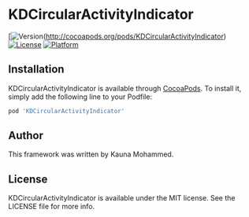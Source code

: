# KDCircularActivityIndicator

[![Version](https://img.shields.io/cocoapods/v/KDCircularActivityIndicator.svg?style=flat)(http://cocoapods.org/pods/KDCircularActivityIndicator)
[![License](https://img.shields.io/cocoapods/l/KDCircularActivityIndicator.svg?style=flat)](http://cocoapods.org/pods/DTCircularActivityIndicator)
[![Platform](https://img.shields.io/cocoapods/p/KDCircularActivityIndicator.svg?style=flat)](http://cocoapods.org/pods/DTCircularActivityIndicator)


## Installation

KDCircularActivityIndicator is available through [CocoaPods](http://cocoapods.org). To install
it, simply add the following line to your Podfile:

```ruby
pod 'KDCircularActivityIndicator'
```

## Author

This framework was written by Kauna Mohammed. 


## License

KDCircularActivityIndicator is available under the MIT license. See the LICENSE file for more info.
